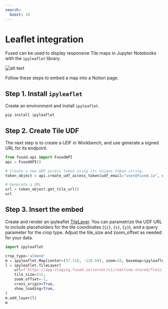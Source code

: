 ```yaml
---
search:
  boost: 10
---
```


# Leaflet integration

Fused can be used to display responsive Tile maps in Jupyter Notebooks with the `ipyleaflet` library.

![alt text](https://fused-magic.s3.us-west-2.amazonaws.com/docs_assets/gifs/leaflet.gif)


Follow these steps to embed a map into a Notion page.

## Step 1. Install `ipyleaflet`

Create an environment and install `ipyleaflet`.

```bash
pip install ipyleaflet
```

## Step 2. Create Tile UDF

The next step is to create a UDF in Workbench, and use generate a signed URL for its endpoint.

```python
from fused.api import FusedAPI
api = FusedAPI()

# Create a new UDF access token using its unique token string.
token_object = api.create_udf_access_token(udf_email="user@fused.io", udf_name="CDLs_Tile_Example")

# Generate a URL
url = token_object.get_tile_url()
url
```

## Step 3. Insert the embed

Create and render an ipyleaflet [TileLayer](https://ipyleaflet.readthedocs.io/en/latest/layers/tile_layer.html). You can parametrize the UDF URL to include placeholders for the tile coordinates (`{z}`, `{x}`, `{y}`), and a query parameter for the crop type. Adjust the tile_size and zoom_offset as needed for your data.


```python
import ipyleaflet

crop_type='almond'
m = ipyleaflet.Map(center=(37.316, -120.69), zoom=10, basemap=ipyleaflet.basemaps.CartoDB.PositronOnlyLabels)
l = ipyleaflet.TileLayer(
    url=f'https://app-staging.fused.io/server/v1/realtime-shared/fce1c75c21a228b7eb067aa387f573196034d9707d78c85c32c363fc88ef4d4e/run/tiles/{{z}}/{{x}}/{{y}}?crop_type={crop_type}',
    tile_size=512,
    zoom_offset=-1,
    cross_origin=True,
    show_loading=True,
)
m.add_layer(l)
m
```
